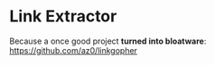 # Link Extractor

Because a once good project **turned into bloatware**: https://github.com/az0/linkgopher
